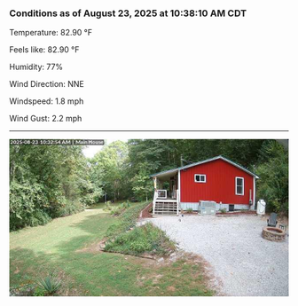 ### Conditions as of August 23, 2025 at 10:38:10 AM CDT 

Temperature: 82.90 &deg;F

Feels like: 82.90 &deg;F

Humidity: 77%

Wind Direction: NNE

Windspeed: 1.8 mph

Wind Gust: 2.2 mph

---

<img src="./images/latest.jpeg"/>

